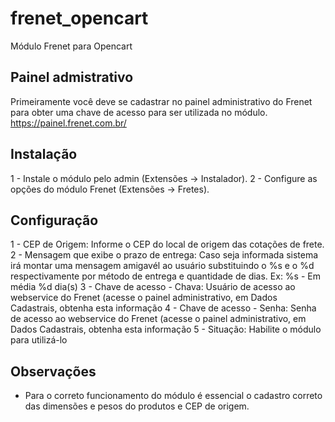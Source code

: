 # frenet_opencart
Módulo Frenet para Opencart

Painel admistrativo
------------------------------------

Primeiramente você deve se cadastrar no painel administrativo do Frenet para obter uma chave de acesso para ser utilizada no módulo.
https://painel.frenet.com.br/

Instalação
------------------------

1 - Instale o módulo pelo admin (Extensões -> Instalador).
2 - Configure as opções do módulo Frenet (Extensões -> Fretes).

Configuração
---------------------------
1 - CEP de Origem: Informe o CEP do local de origem das cotações de frete.
2 - Mensagem que exibe o prazo de entrega: Caso seja informada sistema irá montar uma mensagem amigavél ao usuário substituindo o %s e o %d respectivamente por método de entrega e quantidade de dias. Ex: %s - Em média %d dia(s)
3 - Chave de acesso - Chava: Usuário de acesso ao webservice do Frenet (acesse o painel administrativo, em Dados Cadastrais, obtenha esta informação
4 - Chave de acesso - Senha: Senha de acesso ao webservice do Frenet (acesse o painel administrativo, em Dados Cadastrais, obtenha esta informação
5 - Situação: Habilite o módulo para utilizá-lo

Observações
---------------------------
* Para o correto funcionamento do módulo é essencial o cadastro correto das dimensões e pesos do produtos e CEP de origem.